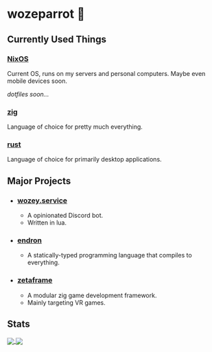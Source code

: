 # wozeparrot :parrot:

## Currently Used Things

### [NixOS](https://nixos.org/)

Current OS, runs on my servers and personal computers. Maybe even mobile devices soon.

*dotfiles soon...*

### [zig](https://ziglang.org/)

Language of choice for pretty much everything.

### [rust](https://www.rust-lang.org/)

Language of choice for primarily desktop applications.

## Major Projects

- ### [wozey.service](https://github.com/wozeparrot/wozey.service)
  - A opinionated Discord bot.
  - Written in lua.
- ### [endron](https://github.com/enqy/endron)
  - A statically-typed programming language that compiles to everything.
- ### [zetaframe](https://github.com/zetaframe)
  - A modular zig game development framework.
  - Mainly targeting VR games.

## Stats

<a href="https://github.com/wozeparrot">
  <img align="center" src="https://github-readme-stats.vercel.app/api/top-langs/?username=wozeparrot&count_private=true&langs_count=6&hide_border=true&bg_color=90,d6c4ec,9588cc,1164b3,00336c&text_color=fff&title_color=1164b3&border_radius=0"/>
</a>

<a href="https://github.com/wozeparrot">
  <img align="center" src="https://images.unsplash.com/photo-1554310603-d39d43033735?ixid=MnwxMjA3fDB8MHxwaG90by1wYWdlfHx8fGVufDB8fHx8&ixlib=rb-1.2.1&auto=format&fit=crop&h=322&q=80"/>
</a>
